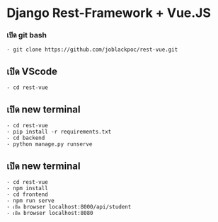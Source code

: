 # Django Rest-Framework + Vue.JS
### เปิด git bash
```
- git clone https://github.com/joblackpoc/rest-vue.git
```
## เปิด VScode
```
- cd rest-vue
```
## เปิด new terminal
```
- cd rest-vue
- pip install -r requirements.txt
- cd backend
- python manage.py runserve
```
## เปิด new terminal
```
- cd rest-vue
- npm install
- cd frontend
- npm run serve
- เปิด browser localhost:8000/api/student
- เปิด browser localhost:8080
```
